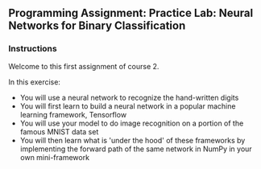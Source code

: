 ## Programming Assignment: Practice Lab: Neural Networks for Binary Classification

### Instructions

Welcome to this first assignment of course 2. 

In this exercise: 

- You will use a neural network to recognize the hand-written digits
- You will first learn to build a neural network in a popular machine learning framework, Tensorflow
- You will use your model to do image recognition on a portion of the famous MNIST data set
- You will then learn what is 'under the hood' of these frameworks by implementing the forward path of the same network in NumPy in your own mini-framework